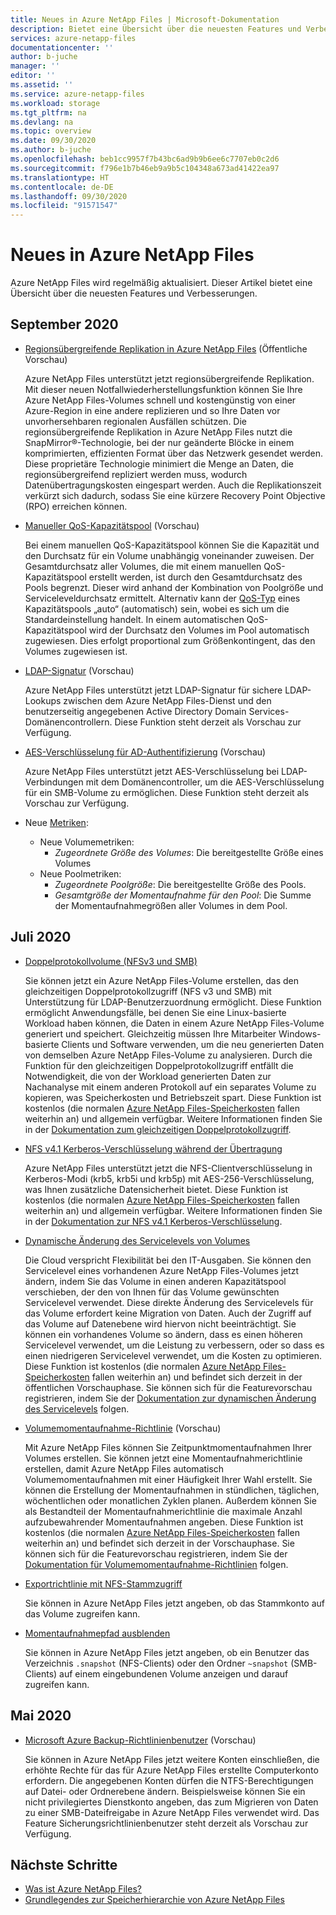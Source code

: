 ```yaml
---
title: Neues in Azure NetApp Files | Microsoft-Dokumentation
description: Bietet eine Übersicht über die neuesten Features und Verbesserungen in Azure NetApp Files.
services: azure-netapp-files
documentationcenter: ''
author: b-juche
manager: ''
editor: ''
ms.assetid: ''
ms.service: azure-netapp-files
ms.workload: storage
ms.tgt_pltfrm: na
ms.devlang: na
ms.topic: overview
ms.date: 09/30/2020
ms.author: b-juche
ms.openlocfilehash: beb1cc9957f7b43bc6ad9b9b6ee6c7707eb0c2d6
ms.sourcegitcommit: f796e1b7b46eb9a9b5c104348a673ad41422ea97
ms.translationtype: HT
ms.contentlocale: de-DE
ms.lasthandoff: 09/30/2020
ms.locfileid: "91571547"
---
```

# <a name="whats-new-in-azure-netapp-files"></a>Neues in Azure NetApp Files

Azure NetApp Files wird regelmäßig aktualisiert. Dieser Artikel bietet eine Übersicht über die neuesten Features und Verbesserungen. 

## <a name="september-2020"></a>September 2020

* [Regionsübergreifende Replikation in Azure NetApp Files](cross-region-replication-introduction.md) (Öffentliche Vorschau)

  Azure NetApp Files unterstützt jetzt regionsübergreifende Replikation. Mit dieser neuen Notfallwiederherstellungsfunktion können Sie Ihre Azure NetApp Files-Volumes schnell und kostengünstig von einer Azure-Region in eine andere replizieren und so Ihre Daten vor unvorhersehbaren regionalen Ausfällen schützen. Die regionsübergreifende Replikation in Azure NetApp Files nutzt die SnapMirror®-Technologie, bei der nur geänderte Blöcke in einem komprimierten, effizienten Format über das Netzwerk gesendet werden. Diese proprietäre Technologie minimiert die Menge an Daten, die regionsübergreifend repliziert werden muss, wodurch Datenübertragungskosten eingespart werden. Auch die Replikationszeit verkürzt sich dadurch, sodass Sie eine kürzere Recovery Point Objective (RPO) erreichen können.

* [Manueller QoS-Kapazitätspool](manage-manual-qos-capacity-pool.md) (Vorschau)  

    Bei einem manuellen QoS-Kapazitätspool können Sie die Kapazität und den Durchsatz für ein Volume unabhängig voneinander zuweisen. Der Gesamtdurchsatz aller Volumes, die mit einem manuellen QoS-Kapazitätspool erstellt werden, ist durch den Gesamtdurchsatz des Pools begrenzt. Dieser wird anhand der Kombination von Poolgröße und Serviceleveldurchsatz ermittelt. Alternativ kann der [QoS-Typ](azure-netapp-files-understand-storage-hierarchy.md#qos_types) eines Kapazitätspools „auto“ (automatisch) sein, wobei es sich um die Standardeinstellung handelt. In einem automatischen QoS-Kapazitätspool wird der Durchsatz den Volumes im Pool automatisch zugewiesen. Dies erfolgt proportional zum Größenkontingent, das den Volumes zugewiesen ist.

* [LDAP-Signatur](azure-netapp-files-create-volumes-smb.md) (Vorschau)   

    Azure NetApp Files unterstützt jetzt LDAP-Signatur für sichere LDAP-Lookups zwischen dem Azure NetApp Files-Dienst und den benutzerseitig angegebenen Active Directory Domain Services-Domänencontrollern. Diese Funktion steht derzeit als Vorschau zur Verfügung.

* [AES-Verschlüsselung für AD-Authentifizierung](azure-netapp-files-create-volumes-smb.md) (Vorschau)

    Azure NetApp Files unterstützt jetzt AES-Verschlüsselung bei LDAP-Verbindungen mit dem Domänencontroller, um die AES-Verschlüsselung für ein SMB-Volume zu ermöglichen. Diese Funktion steht derzeit als Vorschau zur Verfügung. 

* Neue [Metriken](azure-netapp-files-metrics.md):   

    * Neue Volumemetriken: 
        * *Zugeordnete Größe des Volumes*: Die bereitgestellte Größe eines Volumes
    * Neue Poolmetriken: 
        * *Zugeordnete Poolgröße*: Die bereitgestellte Größe des Pools. 
        * *Gesamtgröße der Momentaufnahme für den Pool*: Die Summe der Momentaufnahmegrößen aller Volumes in dem Pool.

## <a name="july-2020"></a>Juli 2020

* [Doppelprotokollvolume (NFSv3 und SMB)](create-volumes-dual-protocol.md)

    Sie können jetzt ein Azure NetApp Files-Volume erstellen, das den gleichzeitigen Doppelprotokollzugriff (NFS v3 und SMB) mit Unterstützung für LDAP-Benutzerzuordnung ermöglicht. Diese Funktion ermöglicht Anwendungsfälle, bei denen Sie eine Linux-basierte Workload haben können, die Daten in einem Azure NetApp Files-Volume generiert und speichert. Gleichzeitig müssen Ihre Mitarbeiter Windows-basierte Clients und Software verwenden, um die neu generierten Daten von demselben Azure NetApp Files-Volume zu analysieren. Durch die Funktion für den gleichzeitigen Doppelprotokollzugriff entfällt die Notwendigkeit, die von der Workload generierten Daten zur Nachanalyse mit einem anderen Protokoll auf ein separates Volume zu kopieren, was Speicherkosten und Betriebszeit spart. Diese Funktion ist kostenlos (die normalen [Azure NetApp Files-Speicherkosten](https://azure.microsoft.com/pricing/details/netapp/) fallen weiterhin an) und allgemein verfügbar. Weitere Informationen finden Sie in der [Dokumentation zum gleichzeitigen Doppelprotokollzugriff](create-volumes-dual-protocol.MD).

* [NFS v4.1 Kerberos-Verschlüsselung während der Übertragung](configure-kerberos-encryption.MD)

    Azure NetApp Files unterstützt jetzt die NFS-Clientverschlüsselung in Kerberos-Modi (krb5, krb5i und krb5p) mit AES-256-Verschlüsselung, was Ihnen zusätzliche Datensicherheit bietet. Diese Funktion ist kostenlos (die normalen [Azure NetApp Files-Speicherkosten](https://azure.microsoft.com/pricing/details/netapp/) fallen weiterhin an) und allgemein verfügbar. Weitere Informationen finden Sie in der [Dokumentation zur NFS v4.1 Kerberos-Verschlüsselung](configure-kerberos-encryption.MD).

* [Dynamische Änderung des Servicelevels von Volumes](dynamic-change-volume-service-level.MD)

    Die Cloud verspricht Flexibilität bei den IT-Ausgaben. Sie können den Servicelevel eines vorhandenen Azure NetApp Files-Volumes jetzt ändern, indem Sie das Volume in einen anderen Kapazitätspool verschieben, der den von Ihnen für das Volume gewünschten Servicelevel verwendet. Diese direkte Änderung des Servicelevels für das Volume erfordert keine Migration von Daten. Auch der Zugriff auf das Volume auf Datenebene wird hiervon nicht beeinträchtigt. Sie können ein vorhandenes Volume so ändern, dass es einen höheren Servicelevel verwendet, um die Leistung zu verbessern, oder so dass es einen niedrigeren Servicelevel verwendet, um die Kosten zu optimieren. Diese Funktion ist kostenlos (die normalen [Azure NetApp Files-Speicherkosten](https://azure.microsoft.com/pricing/details/netapp/) fallen weiterhin an) und befindet sich derzeit in der öffentlichen Vorschauphase. Sie können sich für die Featurevorschau registrieren, indem Sie der [Dokumentation zur dynamischen Änderung des Servicelevels](dynamic-change-volume-service-level.md) folgen.

* [Volumemomentaufnahme-Richtlinie](azure-netapp-files-manage-snapshots.md#manage-snapshot-policies) (Vorschau) 

    Mit Azure NetApp Files können Sie Zeitpunktmomentaufnahmen Ihrer Volumes erstellen. Sie können jetzt eine Momentaufnahmerichtlinie erstellen, damit Azure NetApp Files automatisch Volumemomentaufnahmen mit einer Häufigkeit Ihrer Wahl erstellt. Sie können die Erstellung der Momentaufnahmen in stündlichen, täglichen, wöchentlichen oder monatlichen Zyklen planen. Außerdem können Sie als Bestandteil der Momentaufnahmerichtlinie die maximale Anzahl aufzubewahrender Momentaufnahmen angeben. Diese Funktion ist kostenlos (die normalen [Azure NetApp Files-Speicherkosten](https://azure.microsoft.com/pricing/details/netapp/) fallen weiterhin an) und befindet sich derzeit in der Vorschauphase. Sie können sich für die Featurevorschau registrieren, indem Sie der [Dokumentation für Volumemomentaufnahme-Richtlinien](azure-netapp-files-manage-snapshots.md#manage-snapshot-policies) folgen.

* [Exportrichtlinie mit NFS-Stammzugriff](azure-netapp-files-configure-export-policy.md)

    Sie können in Azure NetApp Files jetzt angeben, ob das Stammkonto auf das Volume zugreifen kann. 

* [Momentaufnahmepfad ausblenden](azure-netapp-files-manage-snapshots.md#restore-a-file-from-a-snapshot-using-a-client)

    Sie können in Azure NetApp Files jetzt angeben, ob ein Benutzer das Verzeichnis `.snapshot` (NFS-Clients) oder den Ordner `~snapshot` (SMB-Clients) auf einem eingebundenen Volume anzeigen und darauf zugreifen kann.

## <a name="may-2020"></a>Mai 2020

* [Microsoft Azure Backup-Richtlinienbenutzer](azure-netapp-files-create-volumes-smb.md#create-an-active-directory-connection) (Vorschau)

    Sie können in Azure NetApp Files jetzt weitere Konten einschließen, die erhöhte Rechte für das für Azure NetApp Files erstellte Computerkonto erfordern. Die angegebenen Konten dürfen die NTFS-Berechtigungen auf Datei- oder Ordnerebene ändern. Beispielsweise können Sie ein nicht privilegiertes Dienstkonto angeben, das zum Migrieren von Daten zu einer SMB-Dateifreigabe in Azure NetApp Files verwendet wird. Das Feature Sicherungsrichtlinienbenutzer steht derzeit als Vorschau zur Verfügung.

## <a name="next-steps"></a>Nächste Schritte
* [Was ist Azure NetApp Files?](azure-netapp-files-introduction.md)
* [Grundlegendes zur Speicherhierarchie von Azure NetApp Files](azure-netapp-files-understand-storage-hierarchy.md) 
